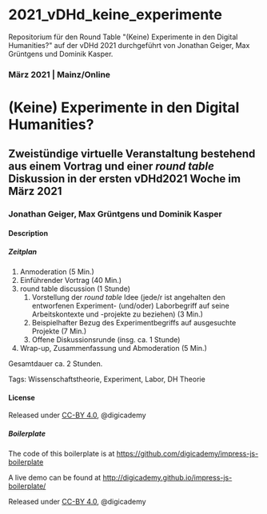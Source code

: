# 2021_vDHd_keine_experimente
Repositorium für den Round Table "(Keine) Experimente in den Digital Humanities?" auf der vDHd 2021 durchgeführt von Jonathan Geiger, Max Grüntgens und Dominik Kasper.

### März 2021 | Mainz/Online

# (Keine) Experimente in den Digital Humanities?

## Zweistündige virtuelle Veranstaltung bestehend aus einem Vortrag und einer _round table_ Diskussion in der ersten vDHd2021 Woche im März 2021

### Jonathan Geiger, Max Grüntgens und Dominik Kasper

#### Description



##### Zeitplan

1. Anmoderation (5 Min.)
1. Einführender Vortrag (40 Min.)
1. round table discussion (1 Stunde)
   1. Vorstellung der _round table_ Idee (jede/r ist angehalten den entworfenen Experiment- (und/oder) Laborbegriff auf seine Arbeitskontexte und -projekte zu beziehen) (3 Min.)
   2. Beispielhafter Bezug des Experimentbegriffs auf ausgesuchte Projekte (7 Min.)
   3. Offene Diskussionsrunde (insg. ca. 1 Stunde)
2. Wrap-up, Zusammenfassung und Abmoderation (5 Min.)
   
Gesamtdauer ca. 2 Stunden. 

Tags: Wissenschaftstheorie, Experiment, Labor, DH Theorie

#### License

Released under [CC-BY 4.0](https://creativecommons.org/licenses/by/4.0/), @digicademy

##### Boilerplate

The code of this boilerplate is at https://github.com/digicademy/impress-js-boilerplate

A live demo can be found at http://digicademy.github.io/impress-js-boilerplate/

Released under [CC-BY 4.0](https://creativecommons.org/licenses/by/4.0/), @digicademy

